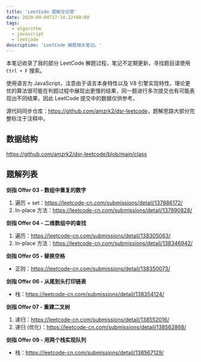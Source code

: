```yaml
---
title: 'LeetCode 题解全记录'
date: 2020-09-04T17:14:22+08:00
tags:
  - algorithm
  - javascript
  - leetcode
description: 'LeetCode 解题相关笔记。'
---
```


本笔记收录了我的部分 LeetCode 解题过程，笔记不定期更新，寻找题目请使用 `Ctrl + F` 搜索。

使用语言为 JavaScript，注意由于语言本身特性以及 V8 引擎实现特性，理论更优的算法很可能在判题过程中展现出更慢的结果，同一题进行多次提交也有可能表现出不同结果，因此 LeetCode 提交中的数据仅供参考。

源代码同步仓库：<https://github.com/amzrk2/dsr-leetcode>，题解思路大部分完整标注于注释中。

## 数据结构

<https://github.com/amzrk2/dsr-leetcode/blob/main/class>

## 题解列表

**剑指 Offer 03 - 数组中重复的数字**

1. 遍历 + set：<https://leetcode-cn.com/submissions/detail/137886172/>
2. In-place 方法：<https://leetcode-cn.com/submissions/detail/137890828/>

**剑指 Offer 04 - 二维数组中的查找**

1. 遍历：<https://leetcode-cn.com/submissions/detail/138305063/>
2. In-place 方法：<https://leetcode-cn.com/submissions/detail/138346942/>

**剑指 Offer 05 - 替换空格**

- 正则：<https://leetcode-cn.com/submissions/detail/138350073/>

**剑指 Offer 06 - 从尾到头打印链表**

- 栈：<https://leetcode-cn.com/submissions/detail/138354124/>

**剑指 Offer 07 - 重建二叉树**

1. 递归：<https://leetcode-cn.com/submissions/detail/138552016/>
2. 递归 (优化)：<https://leetcode-cn.com/submissions/detail/138562868/>

**剑指 Offer 09 - 用两个栈实现队列**

- 栈：<https://leetcode-cn.com/submissions/detail/138567129/>
